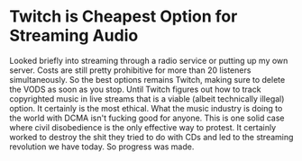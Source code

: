 # Twitch is Cheapest Option for Streaming Audio

Looked briefly into streaming through a radio service or putting up my
own server. Costs are still pretty prohibitive for more than 20
listeners simultaneously. So the best options remains Twitch, making
sure to delete the VODS as soon as you stop. Until Twitch figures out
how to track copyrighted music in live streams that is a viable (albeit
technically illegal) option. It certainly is the most ethical. What the
music industry is doing to the world with DCMA isn't fucking good for
anyone. This is one solid case where civil disobedience is the only
effective way to protest. It certainly worked to destroy the shit they
tried to do with CDs and led to the streaming revolution we have today.
So progress was made.
